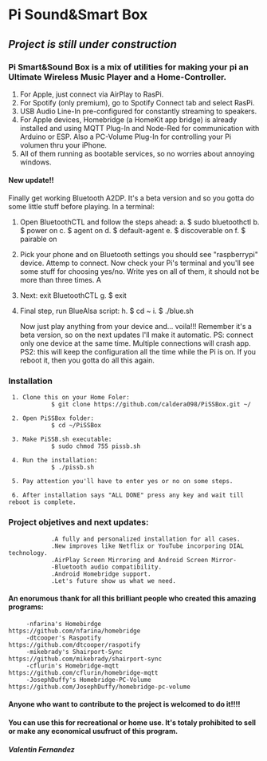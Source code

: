 # Pi Sound&Smart Box

## *Project is still under construction* 

### Pi Smart&Sound Box is a mix of utilities for making your pi an Ultimate Wireless Music Player and a Home-Controller.

   1. For Apple, just connect via AirPlay to RasPi. 
   2. For Spotify (only premium), go to Spotify Connect tab and select RasPi. 
   3. USB Audio Line-In pre-configured for constantly streaming to speakers.
   4. For Apple devices, Homebridge (a HomeKit app bridge) is already installed and using MQTT Plug-In and Node-Red for communication            with Arduino or ESP. Also a PC-Volume Plug-In for controlling your Pi volumen thru your iPhone.
   5. All of them running as bootable services, so no worries about annoying windows.
   
	
#### New update!!

   Finally get working Bluetooth A2DP. It's a beta version and so you gotta do some little stuff before playing. In a terminal:
   1. Open BluetoothCTL and follow the steps ahead:
            a. $ sudo bluetoothctl
            b. $ power on
            c. $ agent on
            d. $ default-agent
            e. $ discoverable on
            f. $ pairable on 
  
   2. Pick your phone and on Bluetooth settings you should see "raspberrypi" device. Attemp to connect. Now check your Pi's terminal and        you'll see some stuff for choosing yes/no. Write yes on all of them, it should not be more than three times. A
   
   3. Next: exit BluetoothCTL
            g. $ exit
    
   4. Final step, run BlueAlsa script:
            h. $ cd ~
            i. $ ./blue.sh
            
      Now just play anything from your device and... voila!!!
      Remember it's a beta version, so on the next updates I'll make it automatic.
      PS: connect only one device at the same time. Multiple connections will crash app.
      PS2: this will keep the configuration all the time while the Pi is on. If you reboot it, then you gotta do all this again.
            
      

### Installation

     1. Clone this on your Home Foler:
                $ git clone https://github.com/caldera098/PiSSBox.git ~/
                
     2. Open PiSSBox folder:
                $ cd ~/PiSSBox
                
     3. Make PiSSB.sh executable:
                $ sudo chmod 755 pissb.sh
                
     4. Run the installation:
                $ ./pissb.sh
                
     5. Pay attention you'll have to enter yes or no on some steps.
     
     6. After installation says "ALL DONE" press any key and wait till reboot is complete.
     
   

### Project objetives and next updates:

                .A fully and personalized installation for all cases.
                .New improves like Netflix or YouTube incorporing DIAL technology.
                .AirPlay Screen Mirroring and Android Screen Mirror-
                -Bluetooth audio compatibility.
                .Android Homebridge support.
                .Let's future show us what we need.
                


#### An enorumous thank for all this brilliant people who created this amazing programs: ####

         -nfarina's Homebirdge               https://github.com/nfarina/homebridge 
         -dtcooper's Raspotify               https://github.com/dtcooper/raspotify  
         -mikebrady's Shairport-Sync         https://github.com/mikebrady/shairport-sync 
         -cflurin's Homebridge-mqtt          https://github.com/cflurin/homebridge-mqtt 
         -JosephDuffy's Homebridge-PC-Volume https://github.com/JosephDuffy/homebridge-pc-volume 
         
         
#### Anyone who want to contribute to the project is welcomed to do it!!!! 
#### You can use this for recreational or home use. It's totaly prohibited to sell or make any economical usufruct of this program.

##### Valentin Fernandez
